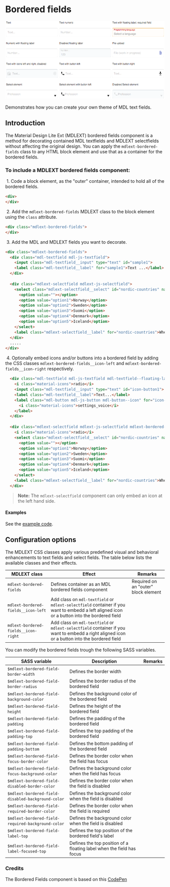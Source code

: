 # Bordered fields
![Bordered fields](../../etc/bordered-fields-theme.png)

Demonstrates how you can create your own theme of MDL text fields.

## Introduction
The Material Design Lite Ext (MDLEXT) bordered fields component is a method for decorating contained
MDL textfields and MDLEXT selectfields without affecting the original design. You can apply the `mdlext-bordered-fields` class
to any HTML block element and use that as a container for the bordered fields.

### To include a MDLEXT **bordered fields** component:
&nbsp;1. Code a block element, as the "outer" container, intended to hold all of the bordered fields.
```html
<div>
</div>
```

&nbsp;2. Add the `mdlext-bordered-fields` MDLEXT class to the block element using the `class` attribute.
```html
<div class="mdlext-bordered-fields">
</div>
```

&nbsp;3. Add the MDL and MDLEXT fields you want to decorate.
```html
<div class="mdlext-bordered-fields">
  <div class="mdl-textfield mdl-js-textfield">
    <input class="mdl-textfield__input" type="text" id="sample1">
    <label class="mdl-textfield__label" for="sample1">Text ...</label>
  </div>

  <div class="mdlext-selectfield mdlext-js-selectfield">
    <select class="mdlext-selectfield__select" id="nordic-countries" name="nordic-countries">
      <option value=""></option>
      <option value="option1">Norway</option>
      <option value="option2">Sweden</option>
      <option value="option3">Suomi</option>
      <option value="option4">Denmark</option>
      <option value="option5">Iceland</option>
    </select>
    <label class="mdlext-selectfield__label" for="nordic-countries">Where do you want to go</label>
  </div>
  .....
</div>
```

&nbsp;4. Optionally embed icons and/or buttons into a bordered field by adding the CSS classes 
`mdlext-bordered-fields__icon-left` and `mdlext-bordered-fields__icon-right` respectively.
```html
  <div class="mdl-textfield mdl-js-textfield mdl-textfield--floating-label mdlext-bordered-fields__icon-left mdlext-bordered-fields__icon-right">
    <i class="material-icons">radio</i>
    <input class="mdl-textfield__input" type="text" id="icon-button1">
    <label class="mdl-textfield__label">Text...</label>
    <label class="mdl-button mdl-js-button mdl-button--icon" for="icon-button1">
      <i class="material-icons">settings_voice</i>
    </label>
  </div>
  
  <div class="mdlext-selectfield mdlext-js-selectfield mdlext-bordered-fields__icon-left">
    <i class="material-icons">radio</i>
    <select class="mdlext-selectfield__select" id="nordic-countries" name="nordic-countries">
      <option value=""></option>
      <option value="option1">Norway</option>
      <option value="option2">Sweden</option>
      <option value="option3">Suomi</option>
      <option value="option4">Denmark</option>
      <option value="option5">Iceland</option>
    </select>
    <label class="mdlext-selectfield__label" for="nordic-countries">Where do you want to go</label>
  </div>
```

>**Note:** The `mdlext-selectfield` component can only embed an icon at the left hand side.

#### Examples
See the [example code](./snippets/bordered-fields.html).

## Configuration options

The MDLEXT CSS classes apply various predefined visual and behavioral enhancements to text fields and select fields. 
The table below lists the available classes and their effects.

| MDLEXT class | Effect | Remarks |
|-----------|--------|---------|
| `mdlext-bordered-fields` | Defines container as an MDL bordered fields component | Required on an "outer" block element|
| `mdlext-bordered-fields__icon-left` | Add class on `mdl-textfield` or `mdlext-selectfield` container if you want to embedd a left aligned icon or a button into the bordered field |  |
| `mdlext-bordered-fields__icon-right` | Add class on `mdl-textfield` or `mdlext-selectfield` container if you want to embedd a right aligned icon or a button into the bordered field  |  |


You can modify the bordered fields trough the following SASS variables.

| SASS variable |Description | Remarks | 
|-----------|--------|---------|
| `$mdlext-bordered-field-border-width` | Defines the border width | | 
| `$mdlext-bordered-field-border-radius` | Defines the border radius of the bordered field | | 
| `$mdlext-bordered-field-background-color` | Defines the background color of the bordered field | | 
| `$mdlext-bordered-field-height` | Defines the height of the bordered field | | 
| `$mdlext-bordered-field-padding` | Defines the padding of the bordered field | | 
| `$mdlext-bordered-field-padding-top` | Defines the top padding of the bordered field | | 
| `$mdlext-bordered-field-padding-bottom` | Defines the bottom padding of the bordered field | | 
| `$mdlext-bordered-field-focus-border-color` | Defines the border color when the field has focus | | 
| `$mdlext-bordered-field-focus-background-color` | Defines the background color when the field has focus | | 
| `$mdlext-bordered-field-disabled-border-color` | Defines the border color when the field is disabled | | 
| `$mdlext-bordered-field-disabled-background-color` | Defines the background color when the field is disabled | | 
| `$mdlext-bordered-field-required-border-color` | Defines the border color when the field is required | | 
| `$mdlext-bordered-field-required-background-color` | Defines the background color when the field is disabled | | 
| `$mdlext-bordered-field-label-top` | Defines the top position of the bordered field's label | | 
| `$mdlext-bordered-field-label-focused-top` | Defines the top position of a floating label when the field has focus| | 


### Credits 
The Bordered Fields component is based on this [CodePen](http://codepen.io/prajwal078/pen/LVJZXz)
